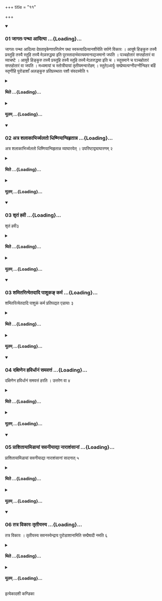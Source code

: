 +++
title = "११"

+++

<div class="js_include" includetitle="true" newlevelforh1="3" unfilled url="/vedAH_yajuH/taittirIyam/sUtram/ApastambaH/shrautam/vishvAsa-prastutiH/13/11/01_jAgataH_panthA_AdityA.md">
<details open><summary><h3>01 जागतः पन्था आदित्या ...{Loading}...</h3></summary>

जागतः पन्था आदित्या देवतावृकेणापरिपरेण पथा स्वस्त्यादित्यानशीयेति सर्पणे विकारः । आयुषे हिङ्कुरु तस्यै प्रस्तुहि तस्यै स्तुहि तस्यै मेऽवरुद्ध्या इति पुरस्तादार्भवात्पवमानाद्यजमानो जपति । पञ्चहोतारं सप्तहोतारं वा व्याचष्टे । आयुवै हिङ्कुरु तस्यै प्रस्तुहि तस्यै स्तुहि तस्यै मेऽवरुद्ध्या इति च । स्तूयमाने च पञ्चहोतारं सप्तहोतारं वा जपति । मध्यमायां च स्तोत्रीयायां तृतीयमन्वारोहम् । स्तुतेऽध्वर्युः सम्प्रेष्यत्यग्नीदग्नीन्विहर बर्हि स्तृणीहि पुरोडाशाँ अलङ्कुरु प्रतिप्रस्थातः पशौ संवदस्वेति १
</details>
</div>
<div class="js_include collapsed" newlevelforh1="4" title="थिते" unfilled url="/vedAH_yajuH/taittirIyam/sUtram/ApastambaH/shrautam/thite/13/11/01_jAgataH_panthA_AdityA.md">
<details><summary><h4>थिते ...{Loading}...</h4></summary>

जागतः पन्था आदित्या देवतावृकेणापरिपरेण पथा स्वस्त्यादित्यानशीयेति सर्पणे विकारः । आयुषे हिङ्कुरु तस्यै प्रस्तुहि तस्यै स्तुहि तस्यै मेऽवरुद्ध्या इति पुरस्तादार्भवात्पवमानाद्यजमानो जपति । पञ्चहोतारं सप्तहोतारं वा व्याचष्टे । आयुवै हिङ्कुरु तस्यै प्रस्तुहि तस्यै स्तुहि तस्यै मेऽवरुद्ध्या इति च । स्तूयमाने च पञ्चहोतारं सप्तहोतारं वा जपति । मध्यमायां च स्तोत्रीयायां तृतीयमन्वारोहम् । स्तुतेऽध्वर्युः सम्प्रेष्यत्यग्नीदग्नीन्विहर बर्हि स्तृणीहि पुरोडाशाँ अलङ्कुरु प्रतिप्रस्थातः पशौ संवदस्वेति १
</details>
</div>
<div class="js_include collapsed" newlevelforh1="4" title="मूलम्" unfilled url="/vedAH_yajuH/taittirIyam/sUtram/ApastambaH/shrautam/mUlam/13/11/01_jAgataH_panthA_AdityA.md">
<details><summary><h4>मूलम् ...{Loading}...</h4></summary>

जागतः पन्था आदित्या देवतावृकेणापरिपरेण पथा स्वस्त्यादित्यानशीयेति सर्पणे विकारः । आयुषे हिङ्कुरु तस्यै प्रस्तुहि तस्यै स्तुहि तस्यै मेऽवरुद्ध्या इति पुरस्तादार्भवात्पवमानाद्यजमानो जपति । पञ्चहोतारं सप्तहोतारं वा व्याचष्टे । आयुवै हिङ्कुरु तस्यै प्रस्तुहि तस्यै स्तुहि तस्यै मेऽवरुद्ध्या इति च । स्तूयमाने च पञ्चहोतारं सप्तहोतारं वा जपति । मध्यमायां च स्तोत्रीयायां तृतीयमन्वारोहम् । स्तुतेऽध्वर्युः सम्प्रेष्यत्यग्नीदग्नीन्विहर बर्हि स्तृणीहि पुरोडाशाँ अलङ्कुरु प्रतिप्रस्थातः पशौ संवदस्वेति १
</details>
</div>
<div class="js_include" includetitle="true" newlevelforh1="3" unfilled url="/vedAH_yajuH/taittirIyam/sUtram/ApastambaH/shrautam/vishvAsa-prastutiH/13/11/02_atra_shalAkAbhirjvalato_dhiShNiyAnvihRtAnna.md">
<details open><summary><h3>02 अत्र शलाकाभिर्ज्वलतो धिष्णियान्विहृतान्न ...{Loading}...</h3></summary>

अत्र शलाकाभिर्ज्वलतो धिष्णियान्विहृतान्न व्याघारयेत् । उपरिष्टाद्व्याघारणम् २
</details>
</div>
<div class="js_include collapsed" newlevelforh1="4" title="थिते" unfilled url="/vedAH_yajuH/taittirIyam/sUtram/ApastambaH/shrautam/thite/13/11/02_atra_shalAkAbhirjvalato_dhiShNiyAnvihRtAnna.md">
<details><summary><h4>थिते ...{Loading}...</h4></summary>

अत्र शलाकाभिर्ज्वलतो धिष्णियान्विहृतान्न व्याघारयेत् । उपरिष्टाद्व्याघारणम् २
</details>
</div>
<div class="js_include collapsed" newlevelforh1="4" title="मूलम्" unfilled url="/vedAH_yajuH/taittirIyam/sUtram/ApastambaH/shrautam/mUlam/13/11/02_atra_shalAkAbhirjvalato_dhiShNiyAnvihRtAnna.md">
<details><summary><h4>मूलम् ...{Loading}...</h4></summary>

अत्र शलाकाभिर्ज्वलतो धिष्णियान्विहृतान्न व्याघारयेत् । उपरिष्टाद्व्याघारणम् २
</details>
</div>
<div class="js_include" includetitle="true" newlevelforh1="3" unfilled url="/vedAH_yajuH/taittirIyam/sUtram/ApastambaH/shrautam/vishvAsa-prastutiH/13/11/03_shRtaM_havI.md">
<details open><summary><h3>03 शृतं हवी ...{Loading}...</h3></summary>

शृतं हवी३
</details>
</div>
<div class="js_include collapsed" newlevelforh1="4" title="थिते" unfilled url="/vedAH_yajuH/taittirIyam/sUtram/ApastambaH/shrautam/thite/13/11/03_shRtaM_havI.md">
<details><summary><h4>थिते ...{Loading}...</h4></summary>

शृतं हवी३
</details>
</div>
<div class="js_include collapsed" newlevelforh1="4" title="मूलम्" unfilled url="/vedAH_yajuH/taittirIyam/sUtram/ApastambaH/shrautam/mUlam/13/11/03_shRtaM_havI.md">
<details><summary><h4>मूलम् ...{Loading}...</h4></summary>

शृतं हवी३
</details>
</div>
<div class="js_include" includetitle="true" newlevelforh1="3" unfilled url="/vedAH_yajuH/taittirIyam/sUtram/ApastambaH/shrautam/vishvAsa-prastutiH/13/11/03_shamitarityetadAdi_pAshuka~N_karma.md">
<details open><summary><h3>03 शमितरित्येतदादि पाशुकङ् कर्म ...{Loading}...</h3></summary>

शमितरित्येतदादि पाशुकं कर्म प्रतिपद्यत एडायाः ३
</details>
</div>
<div class="js_include collapsed" newlevelforh1="4" title="थिते" unfilled url="/vedAH_yajuH/taittirIyam/sUtram/ApastambaH/shrautam/thite/13/11/03_shamitarityetadAdi_pAshuka~N_karma.md">
<details><summary><h4>थिते ...{Loading}...</h4></summary>

शमितरित्येतदादि पाशुकं कर्म प्रतिपद्यत एडायाः ३
</details>
</div>
<div class="js_include collapsed" newlevelforh1="4" title="मूलम्" unfilled url="/vedAH_yajuH/taittirIyam/sUtram/ApastambaH/shrautam/mUlam/13/11/03_shamitarityetadAdi_pAshuka~N_karma.md">
<details><summary><h4>मूलम् ...{Loading}...</h4></summary>

शमितरित्येतदादि पाशुकं कर्म प्रतिपद्यत एडायाः ३
</details>
</div>
<div class="js_include" includetitle="true" newlevelforh1="3" unfilled url="/vedAH_yajuH/taittirIyam/sUtram/ApastambaH/shrautam/vishvAsa-prastutiH/13/11/04_daxiNena_havirdhAnaM_samavattaM.md">
<details open><summary><h3>04 दक्षिणेन हविर्धानं समवत्तं ...{Loading}...</h3></summary>

दक्षिणेन हविर्धानं समवत्तं हरति । उत्तरेण वा ४
</details>
</div>
<div class="js_include collapsed" newlevelforh1="4" title="थिते" unfilled url="/vedAH_yajuH/taittirIyam/sUtram/ApastambaH/shrautam/thite/13/11/04_daxiNena_havirdhAnaM_samavattaM.md">
<details><summary><h4>थिते ...{Loading}...</h4></summary>

दक्षिणेन हविर्धानं समवत्तं हरति । उत्तरेण वा ४
</details>
</div>
<div class="js_include collapsed" newlevelforh1="4" title="मूलम्" unfilled url="/vedAH_yajuH/taittirIyam/sUtram/ApastambaH/shrautam/mUlam/13/11/04_daxiNena_havirdhAnaM_samavattaM.md">
<details><summary><h4>मूलम् ...{Loading}...</h4></summary>

दक्षिणेन हविर्धानं समवत्तं हरति । उत्तरेण वा ४
</details>
</div>
<div class="js_include" includetitle="true" newlevelforh1="3" unfilled url="/vedAH_yajuH/taittirIyam/sUtram/ApastambaH/shrautam/vishvAsa-prastutiH/13/11/05_prAshitAyAmiDAyAM_savanIyAdyA_nArAshaMsAnAM.md">
<details open><summary><h3>05 प्राशितायामिडायां सवनीयाद्या नाराशंसानां ...{Loading}...</h3></summary>

प्राशितायामिडायां सवनीयाद्या नाराशंसानां सादनात् ५
</details>
</div>
<div class="js_include collapsed" newlevelforh1="4" title="थिते" unfilled url="/vedAH_yajuH/taittirIyam/sUtram/ApastambaH/shrautam/thite/13/11/05_prAshitAyAmiDAyAM_savanIyAdyA_nArAshaMsAnAM.md">
<details><summary><h4>थिते ...{Loading}...</h4></summary>

प्राशितायामिडायां सवनीयाद्या नाराशंसानां सादनात् ५
</details>
</div>
<div class="js_include collapsed" newlevelforh1="4" title="मूलम्" unfilled url="/vedAH_yajuH/taittirIyam/sUtram/ApastambaH/shrautam/mUlam/13/11/05_prAshitAyAmiDAyAM_savanIyAdyA_nArAshaMsAnAM.md">
<details><summary><h4>मूलम् ...{Loading}...</h4></summary>

प्राशितायामिडायां सवनीयाद्या नाराशंसानां सादनात् ५
</details>
</div>
<div class="js_include" includetitle="true" newlevelforh1="3" unfilled url="/vedAH_yajuH/taittirIyam/sUtram/ApastambaH/shrautam/vishvAsa-prastutiH/13/11/06_tatra_vikAraH_tRtIyasya.md">
<details open><summary><h3>06 तत्र विकारः तृतीयस्य ...{Loading}...</h3></summary>

तत्र विकारः । तृतीयस्य सवनस्येन्द्राय पुरोडाशानामिति सम्प्रैषादी नमति ६
</details>
</div>
<div class="js_include collapsed" newlevelforh1="4" title="थिते" unfilled url="/vedAH_yajuH/taittirIyam/sUtram/ApastambaH/shrautam/thite/13/11/06_tatra_vikAraH_tRtIyasya.md">
<details><summary><h4>थिते ...{Loading}...</h4></summary>

तत्र विकारः । तृतीयस्य सवनस्येन्द्राय पुरोडाशानामिति सम्प्रैषादी नमति ६
</details>
</div>
<div class="js_include collapsed" newlevelforh1="4" title="मूलम्" unfilled url="/vedAH_yajuH/taittirIyam/sUtram/ApastambaH/shrautam/mUlam/13/11/06_tatra_vikAraH_tRtIyasya.md">
<details><summary><h4>मूलम् ...{Loading}...</h4></summary>

तत्र विकारः । तृतीयस्य सवनस्येन्द्राय पुरोडाशानामिति सम्प्रैषादी नमति ६
</details>
</div>

  
इत्येकादशी कण्डिका 
